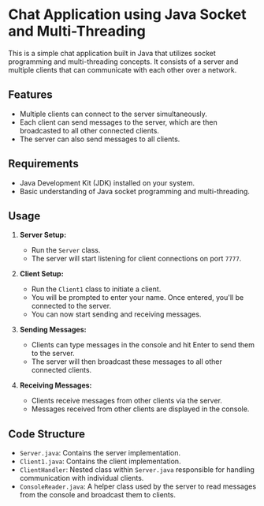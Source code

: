 # Chat Application using Java Socket and Multi-Threading

This is a simple chat application built in Java that utilizes socket programming and multi-threading concepts. It consists of a server and multiple clients that can communicate with each other over a network.

## Features

- Multiple clients can connect to the server simultaneously.
- Each client can send messages to the server, which are then broadcasted to all other connected clients.
- The server can also send messages to all clients.

## Requirements

- Java Development Kit (JDK) installed on your system.
- Basic understanding of Java socket programming and multi-threading.

## Usage

1. **Server Setup:**
    - Run the `Server` class.
    - The server will start listening for client connections on port `7777`.

2. **Client Setup:**
    - Run the `Client1` class to initiate a client.
    - You will be prompted to enter your name. Once entered, you'll be connected to the server.
    - You can now start sending and receiving messages.

3. **Sending Messages:**
    - Clients can type messages in the console and hit Enter to send them to the server.
    - The server will then broadcast these messages to all other connected clients.

4. **Receiving Messages:**
    - Clients receive messages from other clients via the server.
    - Messages received from other clients are displayed in the console.

## Code Structure

- `Server.java`: Contains the server implementation.
- `Client1.java`: Contains the client implementation.
- `ClientHandler`: Nested class within `Server.java` responsible for handling communication with individual clients.
- `ConsoleReader.java`: A helper class used by the server to read messages from the console and broadcast them to clients.
